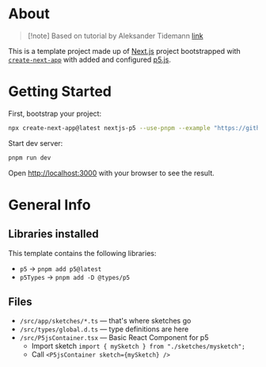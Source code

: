# About

> [!note] Based on tutorial by Aleksander Tidemann
> [link](https://aleksati.net/posts/how-to-use-p5js-with-nextjs-in-2024)

This is a template project made up of [Next.js](https://nextjs.org/) project bootstrapped with [`create-next-app`](https://github.com/vercel/next.js/tree/canary/packages/create-next-app) with added and configured [p5.js](https://www.npmjs.com/package/p5).

# Getting Started

First, bootstrap your project:

```bash
npx create-next-app@latest nextjs-p5 --use-pnpm --example "https://github.com/alexlipovka/starter-nextjs-p5js.git"
```

Start dev server:

```bash
pnpm run dev
```

Open [http://localhost:3000](http://localhost:3000) with your browser to see the result.

# General Info

## Libraries installed

This template contains the following libraries:
- `p5` → `pnpm add p5@latest`
- `p5Types` → `pnpm add -D @types/p5`

## Files

- `/src/app/sketches/*.ts` — that's where sketches go
- `/src/types/global.d.ts` — type definitions are here
- `/src/P5jsContainer.tsx` — Basic React Component for p5
  - Import sketch `import { mySketch } from "./sketches/mysketch";`
  - Call `<P5jsContainer sketch={mySketch} />`
